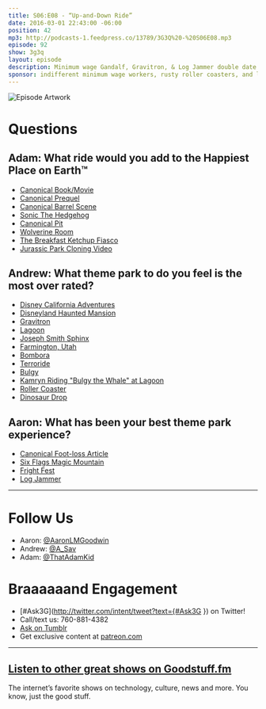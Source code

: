 ```yaml
---
title: S06:E08 - “Up-and-Down Ride”
date: 2016-03-01 22:43:00 -06:00
position: 42
mp3: http://podcasts-1.feedpress.co/13789/3G3Q%20-%20S06E08.mp3
episode: 92
show: 3g3q
layout: episode
description: Minimum wage Gandalf, Gravitron, & Log Jammer double date
sponsor: indifferent minimum wage workers, rusty roller coasters, and long, long lines.
---
```


![Episode Artwork][1]

# Questions

## Adam: What ride would you add to the Happiest Place on Earth™

* [Canonical Book/Movie][2]
* [Canonical Prequel][3]
* [Canonical Barrel Scene][4]
* [Sonic The Hedgehog][5]
* [Canonical Pit][6]
* [Wolverine Room][7]
* [The Breakfast Ketchup Fiasco][8]
* [Jurassic Park Cloning Video][9]

## Andrew: What theme park to do you feel is the most over rated?

* [Disney California Adventures][10]
* [Disneyland Haunted Mansion][11]
* [Gravitron][12]
* [Lagoon][13]
* [Joseph Smith Sphinx][14]
* [Farmington, Utah][15]
* [Bombora][16]
* [Terroride][17]
* [Bulgy][18]
* [Kamryn Riding "Bulgy the Whale" at Lagoon][19]
* [Roller Coaster][20]
* [Dinosaur Drop][21]

## Aaron: What has been your best theme park experience?

* [Canonical Foot-loss Article][22]
* [Six Flags Magic Mountain][23]
* [Fright Fest][24]
* [Log Jammer][25]

***

# Follow Us
* Aaron: [@AaronLMGoodwin](http://twitter.com/aaronlmgoodwin)
* Andrew: [@A_Sav](http://twitter.com/a_sav)
* Adam: [@ThatAdamKid](http://twitter.com/thatadamkid)

# Braaaaaand Engagement
* [#Ask3G](http://twitter.com/intent/tweet?text={#Ask3G }) on Twitter!
* Call/text us: 760-881-4382
* [Ask on Tumblr](http://3g3q.co/ask)
* Get exclusive content at [patreon.com](http://www.patreon.com/3g3q)

***

## [Listen to other great shows on Goodstuff.fm](http://goodstuff.fm/)
The internet’s favorite shows on technology, culture, news and more. You know, just the good stuff.

[1]: http://l.gdwn.co/14SJR.jpg
[2]: http://www.lordoftherings.net/
[3]: http://bit.ly/1piN4X9
[4]: https://www.youtube.com/watch?v=nM7byUTrSZA
[5]: http://www.sonicthehedgehog.com/
[6]: http://starwars.wikia.com/wiki/Sarlacc
[7]: http://goodstuff.fm/3g3q/35#t=49:18
[8]: https://storify.com/ryamidon/breakfastketchup
[9]: https://youtu.be/iMsJe3TymqY
[10]: https://disneyland.disney.go.com/destinations/
[11]: https://en.wikipedia.org/wiki/Haunted_Mansion
[12]: https://en.wikipedia.org/wiki/Gravitron
[13]: http://www.lagoonpark.com/
[14]: http://www.saltproject.co/sites/default/files/styles/original_aspect_custom_user_desktop_1x/public/images/GILGALPARK/IMG_0340.JPG?itok=m82O7dM0
[15]: http://www.farmington.utah.gov/
[16]: http://www.lagoonpark.com/ride/bombora/
[17]: http://www.lagoonpark.com/ride/terroride/
[18]: http://www.lagoonpark.com/ride/bulgy/
[19]: https://youtu.be/-j3MM3KufQQ
[20]: http://www.lagoonpark.com/ride/roller-coaster/
[21]: http://www.lagoonpark.com/ride/dinosaur-drop/
[22]: http://www.wdrb.com/story/8404305/final-report-details-cause-of-accident-at-six-flags-kentucky-kingdom
[23]: https://www.sixflags.com/magicmountain
[24]: https://www.sixflags.com/magicmountain/special-events/festival/fright-fest-presented-by-snickers
[25]: http://bit.ly/1WSNuxS
[26]: http://twitter.com/aaronlmgoodwin
[27]: http://twitter.com/a_sav
[28]: http://twitter.com/thatadamkid
[29]: http://3g3q.co/ask
[30]: http://www.patreon.com/3g3q
[31]: http://goodstuff.fm/3g3q/
